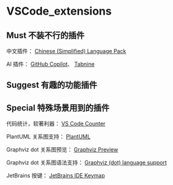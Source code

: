 # VSCode_extensions

## Must 不装不行的插件

中文插件：
[Chinese (Simplified) Language Pack](https://marketplace.visualstudio.com/items?itemName=MS-CEINTL.vscode-language-pack-zh-hans)

AI 插件：
[GitHub Copilot](https://marketplace.visualstudio.com/items?itemName=GitHub.copilot)、
[Tabnine](https://marketplace.visualstudio.com/items?itemName=TabNine.tabnine-vscode)


## Suggest 有趣的功能插件



## Special 特殊场景用到的插件

代码统计，软著利器：
[VS Code Counter](https://marketplace.visualstudio.com/items?itemName=uctakeoff.vscode-counter)

PlantUML 关系图支持：
[PlantUML](https://marketplace.visualstudio.com/items?itemName=jebbs.plantuml)

Graphviz dot 关系图预览：
[Graphviz Preview](https://marketplace.visualstudio.com/items?itemName=EFanZh.graphviz-preview)

Graphviz dot 关系图语法支持：
[Graphviz (dot) language support](https://marketplace.visualstudio.com/items?itemName=joaompinto.vscode-graphviz)

JetBrains 按键：
[JetBrains IDE Keymap](https://marketplace.visualstudio.com/items?itemName=isudox.vscode-jetbrains-keybindings)
